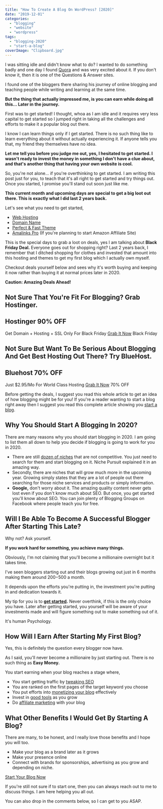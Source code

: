 ```yaml
---
title: "How To Create A Blog On WordPress? [2020]"
date: "2019-12-01"
categories: 
  - "blogging"
  - "website"
  - "wordpress"
tags: 
  - "blogging-2020"
  - "start-a-blog"
coverImage: "Clipboard.jpg"
---
```


I was sitting idle and didn't know what to do? I wanted to do something badly and one day I found [Quora](https://sastaeinstein.com/motivation-for-learning-new-things-and-tough-times/) and was very excited about it. If you don't know it, then it is one of the Questions & Answer sites.

I found one of the bloggers there sharing his journey of online blogging and teaching people while writing and learning at the same time.

**But the thing that actually impressed me, is you can earn while doing all this... Later in the journey.** 

First was to get started! I thought, whoa as I am idle and it requires very less capital to get started so I jumped right in taking all the challenges and efforts to make it a popular blog out there.

I know I can learn things only if I get started. There is no such thing like to learn everything about it without actually experiencing it. If anyone tells you that, my friend they themselves have no idea.

**Let me tell you before you judge me out, yes, I hesitated to get started. I wasn't ready to invest the money in something I don't have a clue about, and that's another thing that having your own website is cool.** 

So, you're not alone... if you're overthinking to get started. I am writing this post just for you, to teach that it's all right to get started and try things out. Once you started, I promise you'll stand out soon just like me.

**This current month and upcoming days are special to get a big loot out there. This is exactly what I did last 2 years back.** 

Let's see what you need to get started,

- [Web Hosting](https://sastaeinstein.com/go/hostinger/ "hostinger")
- [Domain Name](https://sastaeinstein.com/go/hostinger/ "hostinger")
- [Perfect & Fast Theme](https://sastaeinstein.com/go/astrapro/ "AstraPro")
- [Amalinks Pro](https://sastaeinstein.com/go/amalinkspro/ "AmalinksPro") (If you're planning to start Amazon Affiliate Site)

This is the special days to grab a loot on deals, yes I am talking about **Black Friday Deal.** Everyone goes out for shopping right? Last 2 years back, I remember that I ditched shopping for clothes and invested that amount into this hosting and themes to get my first blog which I actually own myself.

Checkout deals yourself below and sees why it's worth buying and keeping it now rather than buying it at normal prices later in 2020.

**Caution: Amazing Deals Ahead!**

## Not Sure That You're Fit For Blogging? Grab Hostinger.

## Hostinger 90% OFF

Get Domain + Hosting + SSL Only For Black Friday [Grab It Now](https://sastaeinstein.com/go/hostinger) Black Friday

## Not Sure But Want To Be Serious About Blogging And Get Best Hosting Out There? Try BlueHost.

## Bluehost 70% OFF

Just $2.95/Mo For World Class Hosting [Grab It Now](https://sastaeinstein.com/go/bluehost) 70% OFF

Before getting the deals, I suggest you read this whole article to get an idea of how blogging might be for you! If you're a reader wanting to start a blog right away then I suggest you read this complete article showing you [start a blog](https://sastaeinstein.com/start-blog-in-india/).

## Why You Should Start A Blogging In 2020?

There are many reasons why you should start blogging in 2020. I am going to list them all down to help you decide if blogging is going to work for you in 2020.

- There are still [dozen of niches](https://www.nichepursuits.com/best-niche-markets/) that are not competitive. You just need to search for them and start blogging on it. Niche Pursuit explained it in an amazing way.
- Secondly, there are niches that will grow much more in the upcoming year. Growing simply states that they are a lot of people out there searching for those niche services and products or simply information.
- **Google,** don't worry about it. The amazing quality content never gets lost even if you don't know much about SEO. But once, you get started you'll know about SEO. You can join plenty of Blogging Groups on Facebook where people teach you for free.

## Will I Be Able To Become A Successful Blogger After Starting This Late?

Why not? Ask yourself.

**If you work hard for something, you achieve many things.** 

Obviously, I'm not claiming that you'll become a millionaire overnight but it takes time.

I've seen bloggers starting out and their blogs growing out just in 6 months making them around $200-$500 a month.

It depends upon the efforts you're putting in, the investment you're putting in and dedication towards it.

My tip for you is to **[get started](#getstarted).** Never overthink, if this is the only choice you have. Later after getting started, you yourself will be aware of your investments made and will figure something out to make something out of it.

It's human Psychology.

## How Will I Earn After Starting My First Blog?

Yes, this is definitely the question every blogger now have.

As I said, you'll never become a millionaire by just starting out. There is no such thing as **Easy Money.**

You start earning when your blog reaches a stage where,

- You start getting traffic by [tweaking SEO](https://sastaeinstein.com/simple-seo-tricks/)
- You are ranked on the first pages of the target keyword you choose
- You put efforts into [monetizing your blog](https://sastaeinstein.com/top-10-highest-paying-cpm-ad-networks-you-can-use-on-your-blog/) effectively
- Invest in [good tools](https://sastaeinstein.com/9-wonderful-wordpress-plugins/) as you grow
- Do [affiliate marketing](https://sastaeinstein.com/best-affiliate-programs-for-bloggers/) with your blog

## What Other Benefits I Would Get By Starting A Blog?

There are many, to be honest, and I really love those benefits and I hope you will too.

- Make your blog as a brand later as it grows
- Make your presence online
- Connect with brands for sponsorships, advertising as you grow and depending on niche.

[Start Your Blog Now](#getstarted)

If you're still not sure if to start one, then you can always reach out to me to discuss things. I am here helping you all out.

You can also drop in the comments below, so I can get to you ASAP.
